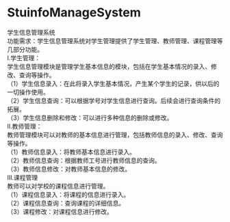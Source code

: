 # StuinfoManageSystem
学生信息管理系统  
功能需求：学生信息管理系统对学生管理提供了学生管理、教师管理、课程管理等几部分功能。  
Ⅰ.学生管理：  
学生信息管理模块是管理学生基本信息的模块，包括在学生基本情况的录入、修改、查询等操作。  
（1）学生信息录入：在此将录入学生基本情况，产生某个学生的记录，供以后的一切操作使用。  
（2）学生信息查询：可以根据学号对学生信息进行查询。后续会进行查询条件的拓展。  
（3）学生信息删除和修改：可以进行多种信息的删除或修改。  
Ⅱ.教师管理：  
教师管理模块可以对教师的基本信息进行管理，包括教师信息的录入、修改、查询等操作。  
（1）教师信息录入：将教师基本信息进行录入。  
（2）教师信息查询：根据教师工号进行教师信息的查询。  
（3）教师信息修改：对教师基本信息的修改。  
Ⅲ.课程管理  
教师可以对学校的课程信息进行管理。  
（1）课程信息录入：将课程的信息进行录入。  
（2）课程信息查询：查询课程的详细信息。  
（3）课程修改：对课程信息进行修改。
